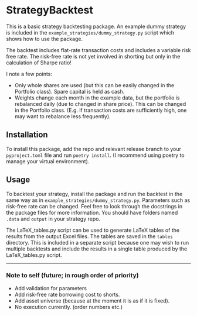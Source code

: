 # StrategyBacktest

This is a basic strategy backtesting package. An example dummy strategy is included in the `example_strategies/dummy_strategy.py` script which shows how to use the package.

The backtest includes flat-rate transaction costs and includes a variable risk free rate. The risk-free rate is not yet involved in shorting but only in the calculation of Sharpe ratio!

I note a few points:

- Only whole shares are used (but this can be easily changed in the Portfolio class). Spare capital is held as cash.
- Weights change each month in the example data, but the portfolio is rebalanced daily (due to changed in share price). This can be changed in the Portfolio class. (E.g. if transaction costs are sufficiently high, one may want to rebalance less frequently).

## Installation

To install this package, add the repo and relevant release branch to your `pyproject.toml` file and run `poetry install`. (I recommend using poetry to manage your virtual environment).

## Usage

To backtest your strategy, install the package and run the backtest in the same way as in `example_strategies/dummy_strategy.py`. Parameters such as risk-free rate can be changed. Feel free to look through the docstrings in the package files for more information. You should have folders named `.data` and `output` in your strategy repo.

The LaTeX_tables.py script can be used to generate LaTeX tables of the results from the output Excel files. The tables are saved in the `tables` directory. This is included in a separate script because one may wish to run multiple backtests and include the results in a single table produced by the LaTeX_tables.py script.

---

### Note to self (future; in rough order of priority)

- Add validation for parameters
- Add risk-free rate borrowing cost to shorts.
- Add asset universe (because at the moment it is as if it is fixed).
- No execution currently. (order numbers etc.)
